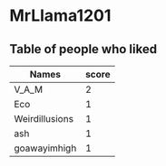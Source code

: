 # MrLlama1201
## Table of people who liked
Names | score
--- | ---
V_A_M | 2
Eco | 1
Weirdillusions | 1
ash | 1
goawayimhigh | 1
